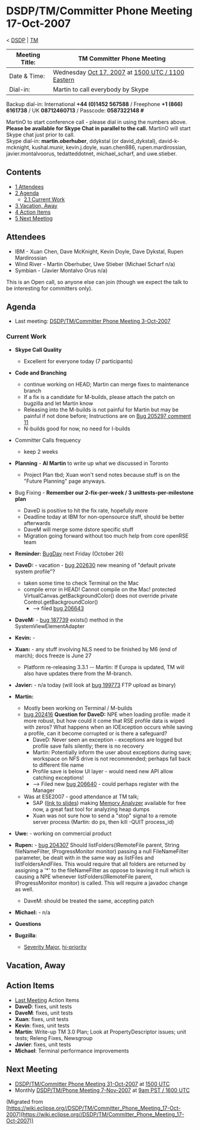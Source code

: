 

DSDP/TM/Committer Phone Meeting 17-Oct-2007
===========================================

< [DSDP](https://wiki.eclipse.org/DSDP "DSDP")‎ | [TM](./TM "DSDP/TM")

| Meeting Title: | **TM Committer Phone Meeting** |
| --- | --- |
| Date & Time: | Wednesday [Oct 17, 2007](./index.php?title=Oct_17,_2007&action=edit&redlink=1 "Oct 17, 2007 (page does not exist)") at [1500 UTC / 1100 Eastern](http://www.timeanddate.com/worldclock/meetingdetails.html?year=2007&month=10&day=17&hour=15&min=00&sec=0&p1=224&p2=159&p3=250&p4=136&p5=223&iv=1800) |
| Dial-in: | Martin to call everybody by Skype |

Backup dial-in: International **+44 (0)1452 567588** / Freephone **+1 (866) 6161738** / UK **08712460713** / Passcode: **0587322148 #**

MartinO to start conference call - please dial in using the numbers above.  
**Please be available for Skype Chat in parallel to the call.** MartinO will start Skype chat just prior to call.  
Skype dial-in: **martin.oberhuber**, ddykstal (or david\_dykstal), david-k-mcknight, kushal.munir, kevin.j.doyle, xuan.chen886, rupen.mardirossian, javier.montalvoorus, tedatteddotnet, michael\_scharf, and uwe.stieber.  

Contents
--------

*   [1 Attendees](#Attendees)
*   [2 Agenda](#Agenda)
    *   [2.1 Current Work](#Current-Work)
*   [3 Vacation, Away](#Vacation.2C-Away)
*   [4 Action Items](#Action-Items)
*   [5 Next Meeting](#Next-Meeting)

Attendees
---------

*   IBM - Xuan Chen, Dave McKnight, Kevin Doyle, Dave Dykstal, Rupen Mardirossian
*   Wind River - Martin Oberhuber, Uwe Stieber (Michael Scharf n/a)
*   Symbian - (Javier Montalvo Orus n/a)

This is an Open call, so anyone else can join (though we expect the talk to be interesting for committers only).

Agenda
------

*   Last meeting: [DSDP/TM/Committer Phone Meeting 3-Oct-2007](./Committer_Phone_Meeting_3-Oct-2007 "DSDP/TM/Committer Phone Meeting 3-Oct-2007")

### Current Work

*   **Skype Call Quality**
    *   Excellent for everyone today (7 participants)
*   **Code and Branching**
    *   continue working on HEAD; Martin can merge fixes to maintenance branch
    *   If a fix is a candidate for M-builds, please attach the patch on bugzilla and let Martin know
    *   Releasing into the M-builds is not painful for Martin but may be painful if not done before; Instructions are on [Bug 205297 comment 11](https://bugs.eclipse.org/bugs/show_bug.cgi?id=205297#c11)
    *   N-builds good for now, no need for I-builds
*   Committer Calls frequency
    *   keep 2 weeks
*   **Planning** \- **AI Martin** to write up what we discussed in Toronto
    *   Project Plan tbd; Xuan won't send notes because stuff is on the "Future Planning" page anyways.
*   Bug Fixing - **Remember our 2-fix-per-week / 3 unittests-per-milestone plan**
    *   DaveD is positive to hit the fix rate, hopefully more
    *   Deadline today at IBM for non-opensource stuff, should be better afterwards
    *   DaveM will merge some dstore specific stuff
    *   Migration going forward without too much help from core openRSE team
*   **Reminder:** [BugDay](https://wiki.eclipse.org/BugDay/October_2007) next Friday (October 26)
*   **DaveD:** \- vacation - [bug 202630](https://bugs.eclipse.org/bugs/show_bug.cgi?id=202630) new meaning of "default private system profile"?
    *   taken some time to check Terminal on the Mac
    *   compile error in HEAD! Cannot compile on the Mac! protected VirtualCanvas.getBackgroundColor() does not override private Control.getBackgroundColor()
        *   --\> filed [bug 206643](https://bugs.eclipse.org/bugs/show_bug.cgi?id=206643)
*   **DaveM:** \- [bug 187739](https://bugs.eclipse.org/bugs/show_bug.cgi?id=187739) exists() method in the SystemViewElementAdapter
*   **Kevin:** -
*   **Xuan:** \- any stuff involving NLS need to be finished by M6 (end of march); docs freeze is June 27
    *   Platform re-releasing 3.3.1 -- Martin: If Europa is updated, TM will also have updates there from the M-branch.
*   **Javier:** \- n/a today (will look at [bug 199773](https://bugs.eclipse.org/bugs/show_bug.cgi?id=199773) FTP upload as binary)
*   **Martin:**
    *   Mostly been working on Terminal / M-builds
    *   [bug 202416](https://bugs.eclipse.org/bugs/show_bug.cgi?id=202416) **Question for DaveD:** NPE when loading profile: made it more robust, but how could it come that RSE profile data is wiped with zeros? What happens when an IOException occurs while saving a profile, can it become corrupted or is there a safeguard?
        *   DaveD: Never seen an exception - exceptions are logged but profile save fails silently; there is no recovery
        *   Martin: Potentially inform the user about exceptions during save; workspace on NFS drive is not recommended; perhaps fall back to different file name
        *   Profile save is below UI layer - would need new API allow catching exceptions!
        *   --\> Filed new [bug 206640](https://bugs.eclipse.org/bugs/show_bug.cgi?id=206640) \- could perhaps register with the Manager
    *   Was at ESE2007 - good attendance at TM talk;
        *   SAP ([link to slides](http://www.eclipsecon.org/summiteurope2007/index.php?page=detail/&id=65)) making [Memory Analyzer](https://www.sdn.sap.com/irj/sdn/wiki?path=/display/Java/Java+Memory+Analysis) available for free now, a great fast tool for analyzing heap dumps
        *   Xuan was not sure how to send a "stop" signal to a remote server process (Martin: do ps, then kill -QUIT process_id)
*   **Uwe:** \- working on commercial product
*   **Rupen:** \- [bug 204307](https://bugs.eclipse.org/bugs/show_bug.cgi?id=204307) Should listFolders(IRemoteFile parent, String fileNameFilter, IProgressMonitor monitor) passing a null FileNameFilter parameter, be dealt with in the same way as listFiles and listFoldersAndFiles. This would require that all folders are returned by assigning a '*' to the fileNameFilter as oppose to leaving it null which is causing a NPE whenever listFolders(IRemoteFile parent, IProgressMonitor monitor) is called. This will require a javadoc change as well.
    *   DaveM: should be treated the same, accepting patch
*   **Michael:** \- n/a
*   **Questions**

*   **Bugzilla**:
    *   [Severity Major](https://bugs.eclipse.org/bugs/buglist.cgi?query_format=advanced&classification=DSDP&product=Target+Management&bug_status=UNCONFIRMED&bug_status=NEW&bug_status=ASSIGNED&bug_status=REOPENED&bug_severity=blocker&bug_severity=critical&bug_severity=major&cmdtype=doit), [hi-priority](https://bugs.eclipse.org/bugs/buglist.cgi?query_format=advanced&classification=DSDP&product=Target+Management&bug_status=UNCONFIRMED&bug_status=NEW&bug_status=ASSIGNED&bug_status=REOPENED&cmdtype=doit&field0-0-0=priority&type0-0-0=regexp&value0-0-0=P%5B12%5D&field0-0-1=bug_severity&type0-0-1=regexp&value0-0-1=blocker%7Ccritical%7Cmajor)

Vacation, Away
--------------

Action Items
------------

*   [Last Meeting](./Committer_Phone_Meeting_3-Oct-2007#Action_Items "DSDP/TM/Committer Phone Meeting 3-Oct-2007") Action Items
*   **DaveD**: fixes, unit tests
*   **DaveM**: fixes, unit tests
*   **Xuan**: fixes, unit tests
*   **Kevin**: fixes, unit tests
*   **Martin**: Write-up TM 3.0 Plan; Look at PropertyDescriptor issues; unit tests; Releng Fixes, Newsgroup
*   **Javier**: fixes, unit tests
*   **Michael**: Terminal performance improvements

Next Meeting
------------

*   [DSDP/TM/Committer Phone Meeting 31-Oct-2007](./Committer_Phone_Meeting_31-Oct-2007 "DSDP/TM/Committer Phone Meeting 31-Oct-2007") at [1500 UTC](http://www.timeanddate.com/worldclock/meetingdetails.html?year=2007&month=10&day=31&hour=15&min=00&sec=0&p1=224&p2=159&p3=250&p4=136&p5=223&iv=1800)
*   Monthly [DSDP/TM/Phone Meeting 7-Nov-2007](./Phone_Meeting_7-Nov-2007 "DSDP/TM/Phone Meeting 7-Nov-2007") at [9am PST / 1600 UTC](http://www.timeanddate.com/worldclock/fixedtime.html?month=11&day=7&year=2007&hour=16&min=00&sec=0&p1=0)


(Migrated from [https://wiki.eclipse.org//DSDP/TM/Committer_Phone_Meeting_17-Oct-2007](https://wiki.eclipse.org//DSDP/TM/Committer_Phone_Meeting_17-Oct-2007))